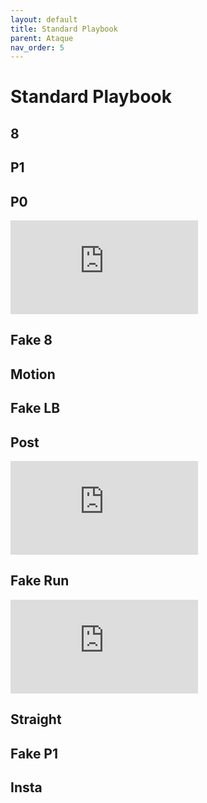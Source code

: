 ```yaml
---
layout: default
title: Standard Playbook
parent: Ataque
nav_order: 5
---
```

<link href="{{ '/css/style.css' | relative_url }}" rel="stylesheet" type="text/css">

# Standard Playbook
## 8
## P1
## P0
<div class="embed-container"><iframe class="tactic-video" src="https://www.youtube.com/embed/MV2t-wgo1_w?controls=0&rel=0" frameborder="0"></iframe></div>

## Fake 8
## Motion
## Fake LB
## Post
<div class="embed-container"><iframe class="tactic-video" src="https://www.youtube.com/embed/Anc-TocBO1k?controls=0&rel=0" frameborder="0"></iframe></div>

## Fake Run
<div class="embed-container"><iframe class="tactic-video" src="https://www.youtube.com/embed/tCqYUDUp5Wc?controls=0&rel=0" frameborder="0"></iframe></div>

## Straight
## Fake P1
## Insta